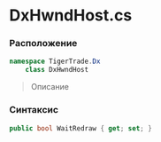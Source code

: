 
# DxHwndHost.cs
### Расположение
```csharp
namespace TigerTrade.Dx  
    class DxHwndHost
```

> Описание

### Синтаксис
```csharp
public bool WaitRedraw { get; set; }
```
